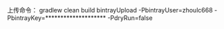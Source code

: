 上传命令：
gradlew clean build bintrayUpload -PbintrayUser=zhoulc668 -PbintrayKey=******************** -PdryRun=false